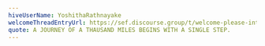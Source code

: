 ```yaml
---
hiveUserName: YoshithaRathnayake
welcomeThreadEntryUrl: https://sef.discourse.group/t/welcome-please-introduce-yourself/7/77?u=yoshitharathnayake
quote: A JOURNEY OF A THAUSAND MILES BEGINS WITH A SINGLE STEP.
---
```

